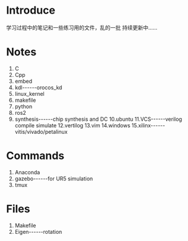 # Introduce
学习过程中的笔记和一些练习用的文件，乱的一批
持续更新中......


# Notes
1.  C
2.  Cpp
3.  embed
4.  kdl------orocos_kd
5.  linux_kernel
6.  makefile
7.  python
8.  ros2
9.  synthesis------chip synthesis and DC
10.ubuntu
11.VCS------verilog compile simulate
12.vertilog
13.vim
14.windows
15.xilinx------vitis/vivado/petalinux

# Commands
1.  Anaconda
2.  gazebo------for UR5 simulation
3.  tmux

# Files
1.  Makefile
2.  Eigen------rotation

